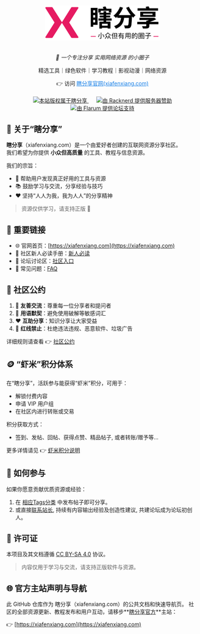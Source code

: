 <div align="center">
  <a href="https://xiafenxiang.com/"><img width="300px" alt="logo" src="assets/瞎分享_Logo.png" /></a>
  <br>
  <br>
  <p><em>🚀 一个专注分享 实用网络资源 的小圈子</em></p>
  <p>
    精选工具｜绿色软件｜学习教程｜影视动漫｜网络资源
  </p>
  <p>👉 访问 <a href="https://xiafenxiang.com" style="color: #147EE7;">瞎分享官网(xiafenxiang.com)</a></p>

  <!-- shields的小图标 -->

  <div style="margin-top: 20px;">
    <a style="margin: 0 10px;" target="_blank" href="https://www.xiafenxiang.com/">
      <img src="https://img.shields.io/badge/Copyright-XFX-E61B62?style=flat&logo=Cloudera&logoColor=white"
        title="本站版权属于瞎分享">
    </a>
    <a style="margin: 0 10px;" target="_blank" href="https://my.racknerd.com/aff.php?aff=13354">
      <img src="https://img.shields.io/badge/VPS-Racknerd-147EE7?style=flat&logo=ServerFault&logoColor=72B4FF"
        title="由 Racknerd 提供服务器赞助">
    </a>
     <a style="margin: 0 10px;" target="_blank" href="https://flarum.org/">
      <img src="https://img.shields.io/badge/Powered-Flarum-E7672E?style=flat&logo=ProductHunt"
        title="由 Flarum 提供论坛支持">
    </a>
  </div>
</div>

## 🌟 关于“瞎分享”

**瞎分享**（xiafenxiang.com）是一个由爱好者创建的互联网资源分享社区。  
我们希望为你提供 **小众但高质量** 的工具、教程与信息资源。

我们的宗旨：
- 🔎 帮助用户发现真正好用的工具与资源
- 📚 鼓励学习与交流，分享经验与技巧
- ❤️ 坚持“人人为我，我为人人”的分享精神

> 资源仅供学习，请支持正版 🙏

## 🔗 重要链接

- 🌐 官网首页：[https://xiafenxiang.com](https://xiafenxiang.com)
- 📖 社区新人必读手册：[新人必读](https://xiafenxiang.com/newbie)
- 💬 论坛讨论区：[社区入口](https://xiafenxiang.com/forum)
- 📝 常见问题：[FAQ](FAQ.md)

## 📜 社区公约

1. 🤝 **友善交流**：尊重每一位分享者和提问者  
2. 🤫 **用语默契**：避免使用破解等敏感词汇  
3. ❤️ **互助分享**：知识分享让大家受益  
4. 🚫 **红线禁止**：杜绝违法违规、恶意软件、垃圾广告

详细规则请查看 👉 [社区公约](https://xiafenxiang.com/p/6-guide)

## 🪙 “虾米”积分体系

在“瞎分享”，活跃参与能获得“虾米”积分，可用于：
- 解锁付费内容
- 申请 VIP 用户组
- 在社区内进行转账或交易

积分获取方式：
- 签到、发帖、回帖、获得点赞、精品帖子, 或者转账/赠予等…

更多详情请见 👉 [虾米积分说明](https://xiafenxiang.com/p/6-guide#part-4-jifen)

## 🌱 如何参与

如果你愿意贡献优质资源或经验：
1. 在 [相应Tags分类](https://xiafenxiang.com/tags) 中发布帖子即可分享。
2. 或直接[联系站长](https://xiafenxiang.com/p/3-about#last_section), 持续有内容输出经验及创造性建议, 共建论坛成为论坛初创人。

## 📄 许可证

本项目及其文档遵循 [CC BY-SA 4.0](https://creativecommons.org/licenses/by-sa/4.0/) 协议。

> 内容仅用于学习与交流，请支持正版软件与资源。

## 🌐 官方主站声明与导航

此 GitHub 仓库作为 瞎分享（xiafenxiang.com）的公共文档和快速导航页。
社区的全部资源更新、教程发布和用户互动，请移步**[瞎分享官方](https://xiafenxiang.com)**主站：

👉  [https://xiafenxiang.com](https://xiafenxiang.com)
